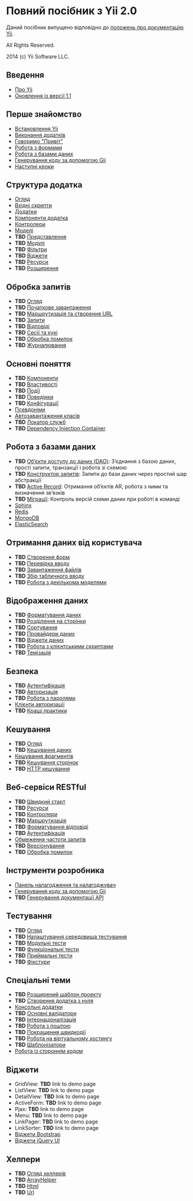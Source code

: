 Повний посібник з Yii 2.0
=========================

Даний посібник випущено відповідно до [положень про документацію Yii](http://www.yiiframework.com/doc/terms/).

All Rights Reserved.

2014 (c) Yii Software LLC.


Введення
--------

* [Про Yii](intro-yii.md)
* [Оновлення із версії 1.1](intro-upgrade-from-v1.md)


Перше знайомство
----------------

* [Встановлення Yii](start-installation.md)
* [Виконання додатків](start-workflow.md)
* [Говоримо "Привіт"](start-hello.md)
* [Робота з формами](start-forms.md)
* [Робота з базами даних](start-databases.md)
* [Генерування коду за допомогою Gii](start-gii.md)
* [Наступні кроки](start-looking-ahead.md)


Структура додатка
-----------------

* [Огляд](structure-overview.md)
* [Вхідні скрипти](structure-entry-scripts.md)
* [Додатки](structure-applications.md)
* [Компоненти додатка](structure-application-components.md)
* [Контролери](structure-controllers.md)
* [Моделі](structure-models.md)
* **TBD** [Представлення](structure-views.md)
* **TBD** [Модулі](structure-modules.md)
* **TBD** [Фільтри](structure-filters.md)
* **TBD** [Віджети](structure-widgets.md)
* **TBD** [Ресурси](structure-assets.md)
* **TBD** [Розширення](structure-extensions.md)


Обробка запитів
---------------

* **TBD** [Огляд](runtime-overview.md)
* **TBD** [Початкове завантаження](runtime-bootstrapping.md)
* **TBD** [Маршрутизація та створення URL](runtime-routing.md)
* **TBD** [Запити](runtime-requests.md)
* **TBD** [Відповіді](runtime-responses.md)
* **TBD** [Сесії та кукі](runtime-sessions-cookies.md)
* **TBD** [Обробка помилок](runtime-handling-errors.md)
* **TBD** [Журналювання](runtime-logging.md)


Основні поняття
---------------

* **TBD** [Компоненти](concept-components.md)
* **TBD** [Властивості](concept-properties.md)
* **TBD** [Події](concept-events.md)
* **TBD** [Поведінки](concept-behaviors.md)
* **TBD** [Конфігурації](concept-configurations.md)
* [Псевдоніми](concept-aliases.md)
* [Автозавантаження класів](concept-autoloading.md)
* **TBD** [Локатор служб](concept-service-locator.md)
* **TBD** [Dependency Injection Container](concept-di-container.md)


Робота з базами даних
---------------------

* **TBD** [Обʼєкти доступу до даних (DAO)](db-dao.md): Зʼєднання з базою даних, прості запити, транзакції і робота зі схемою
* **TBD** [Конструктор запитів](db-query-builder.md): Запити до бази даних через простий шар абстракції
* **TBD** [Active Record](db-active-record.md): Отримання обʼєктів AR, робота з ними та визначення звʼязків
* **TBD** [Міграції](db-migrations.md): Контроль версій схеми даних при роботі в команді
* [Sphinx](https://github.com/yiisoft/yii2-sphinx/blob/master/docs/guide/README.md)
* [Redis](https://github.com/yiisoft/yii2-redis/blob/master/docs/guide/README.md)
* [MongoDB](https://github.com/yiisoft/yii2-mongodb/blob/master/docs/guide/README.md)
* [ElasticSearch](https://github.com/yiisoft/yii2-elasticsearch/blob/master/docs/guide/README.md)


Отримання даних від користувача
-------------------------------

* **TBD** [Створення форм](input-forms.md)
* **TBD** [Перевірка вводу](input-validation.md)
* **TBD** [Завантаження файлів](input-file-uploading.md)
* **TBD** [Збір табличного вводу](input-tabular-input.md)
* **TBD** [Робота з декількома моделями](input-multiple-models.md)


Відображення даних
------------------

* **TBD** [Форматування даних](output-formatting.md)
* **TBD** [Розділення на сторінки](output-pagination.md)
* **TBD** [Сортування](output-sorting.md)
* **TBD** [Провайдери даних](output-data-providers.md)
* **TBD** [Віджети даних](output-data-widgets.md)
* **TBD** [Робота з клієнтськими скриптами](output-client-scripts.md)
* **TBD** [Темізація](output-theming.md)


Безпека
-------

* **TBD** [Аутентифікація](security-authentication.md)
* **TBD** [Авторизація](security-authorization.md)
* **TBD** [Робота з паролями](security-passwords.md)
* [Клієнти авторизації](https://github.com/yiisoft/yii2-authclient/blob/master/docs/guide/README.md)
* **TBD** [Кращі практики](security-best-practices.md)


Кешування
---------

* **TBD** [Огляд](caching-overview.md)
* **TBD** [Кешування даних](caching-data.md)
* [Кешування фрагментів](caching-fragment.md)
* **TBD** [Кешування сторінок](caching-page.md)
* **TBD** [HTTP кешування](caching-http.md)


Веб-сервіси RESTful
-------------------

* **TBD** [Швидкий старт](rest-quick-start.md)
* **TBD** [Ресурси](rest-resources.md)
* **TBD** [Контролери](rest-controllers.md)
* **TBD** [Маршрутизація](rest-routing.md)
* **TBD** [Форматування відповіді](rest-response-formatting.md)
* **TBD** [Аутентифікація](rest-authentication.md)
* [Обмеження частоти запитів](rest-rate-limiting.md)
* **TBD** [Версіонування](rest-versioning.md)
* **TBD** [Обробка помилок](rest-error-handling.md)


Інструменти розробника
----------------------

* [Панель налагодження та налагоджувач](https://github.com/yiisoft/yii2-debug/blob/master/docs/guide-uk/README.md)
* [Генерування коду за допомогою Gii](https://github.com/yiisoft/yii2-gii/blob/master/docs/guide-uk/README.md)
* **TBD** [Генерування документації API](https://github.com/yiisoft/yii2-apidoc)


Тестування
----------

* **TBD** [Огляд](test-overview.md)
* **TBD** [Налаштування середовища тестування](test-environment-setup.md)
* **TBD** [Модульні тести](test-unit.md)
* **TBD** [Функціональні тести](test-functional.md)
* **TBD** [Приймальні тести](test-acceptance.md)
* **TBD** [Фікстури](test-fixtures.md)


Спеціальні теми
---------------

* **TBD** [Розширений шаблон проекту](https://github.com/yiisoft/yii2-app-advanced/blob/master/docs/guide-uk/README.md)
* **TBD** [Створення додатка з нуля](tutorial-start-from-scratch.md)
* [Консольні додатки](tutorial-console.md)
* **TBD** [Основні валідатори](tutorial-core-validators.md)
* **TBD** [Інтернаціоналізація](tutorial-i18n.md)
* **TBD** [Робота з поштою](tutorial-mailing.md)
* **TBD** [Покращення швидкодії](tutorial-performance-tuning.md)
* **TBD** [Робота на віртуальному хостингу](tutorial-shared-hosting.md)
* **TBD** [Шаблонізатори](tutorial-template-engines.md)
* [Робота із стороннім кодом](tutorial-yii-integration.md)


Віджети
-------

* GridView: **TBD** link to demo page
* ListView: **TBD** link to demo page
* DetailView: **TBD** link to demo page
* ActiveForm: **TBD** link to demo page
* Pjax: **TBD** link to demo page
* Menu: **TBD** link to demo page
* LinkPager: **TBD** link to demo page
* LinkSorter: **TBD** link to demo page
* [Віджети Bootstrap](https://github.com/yiisoft/yii2-bootstrap/blob/master/docs/guide-uk/README.md)
* [Віджети jQuery UI](https://github.com/yiisoft/yii2-jui/blob/master/docs/guide-uk/README.md)


Хелпери
-------

* **TBD** [Огляд хелперів](helper-overview.md)
* **TBD** [ArrayHelper](helper-array.md)
* **TBD** [Html](helper-html.md)
* **TBD** [Url](helper-url.md)

